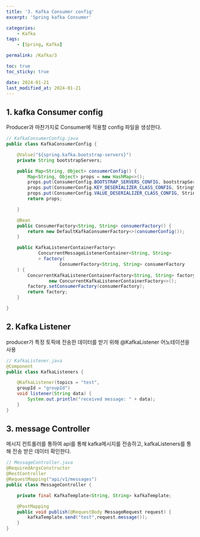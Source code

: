 ```yaml
---
title: '3. Kafka Consumer config'
excerpt: 'Spring kafka Consumer'

categories:
    - Kafka
tags:
    - [Spring, Kafka]

permalink: /Kafka/3

toc: true
toc_sticky: true

date: 2024-01-21
last_modified_at: 2024-01-21
---
```


## 1. kafka Consumer config

Producer과 마찬가지로 Consumer에 적용할 config 파일을 생성한다.

```java
// KafkaConsumerConfig.java
public class KafkaConsumerConfig {

    @Value("${spring.kafka.bootstrap-servers}")
    private String bootstrapServers;

    public Map<String, Object> consumerConfig() {
        Map<String, Object> props = new HashMap<>();
        props.put(ConsumerConfig.BOOTSTRAP_SERVERS_CONFIG, bootstrapServers);
        props.put(ConsumerConfig.KEY_DESERIALIZER_CLASS_CONFIG, StringSerializer.class);
        props.put(ConsumerConfig.VALUE_DESERIALIZER_CLASS_CONFIG, StringSerializer.class);
        return props;

    }

    @Bean
    public ConsumerFactory<String, String> consumerFactory() {
        return new DefaultKafkaConsumerFactory<>(consumerConfig());
    }

    public KafkaListenerContainerFactory<
            ConcurrentMessageListenerContainer<String, String>
            > factory(
                    ConsumerFactory<String, String> consumerFactory
    ) {
        ConcurrentKafkaListenerContainerFactory<String, String> factory =
                new ConcurrentKafkaListenerContainerFactory<>();
        factory.setConsumerFactory(consumerFactory);
        return factory;
    }

}
```

## 2. Kafka Listener

producer가 특정 토픽에 전송한 데이터를 받기 위해 @KafkaListener 어노테이션을 사용

```java
// KafkaListener.java
@Component
public class KafkaListeners {

    @KafkaListener(topics = "test",
    groupId = "groupId")
    void listener(String data) {
        System.out.println("received message: " + data);
    }
}

```

## 3. message Controller

메시지 컨트롤러를 통하여 api를 통해 kafka메시지를 전송하고,
kafkaListeners를 통해 전송 받은 데이터 확인한다.

```java
// MessageController.java
@RequiredArgsConstructor
@RestController
@RequestMapping("api/v1/messages")
public class MessageController {

    private final KafkaTemplate<String, String> kafkaTemplate;

    @PostMapping
    public void publish(@RequestBody MessageRequest request) {
        kafkaTemplate.send("test",request.message());
    }
}
```

<!-- <img src="/assets/images/Kafka/1-4.png"> -->
